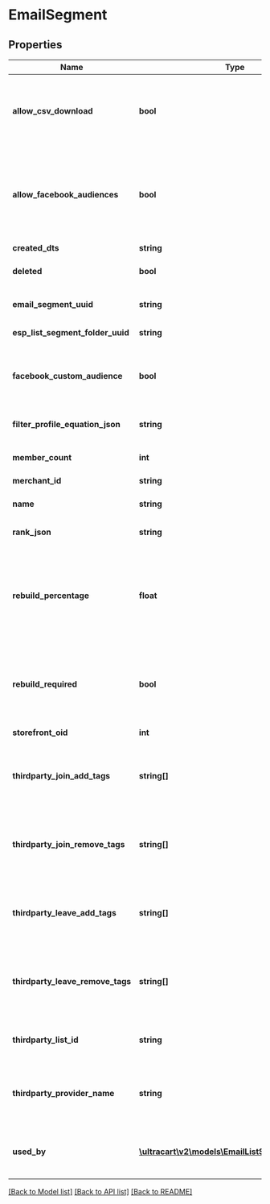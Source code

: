 # EmailSegment

## Properties
Name | Type | Description | Notes
------------ | ------------- | ------------- | -------------
**allow_csv_download** | **bool** | True if the current user has the rights to download this segment. | [optional] 
**allow_facebook_audiences** | **bool** | True if this StoreFront has the Facebook Analytics app connected and supports them | [optional] 
**created_dts** | **string** | Created date | [optional] 
**deleted** | **bool** | True if this campaign was deleted | [optional] 
**email_segment_uuid** | **string** | Email segment UUID | [optional] 
**esp_list_segment_folder_uuid** | **string** | List/Segment folder UUID | [optional] 
**facebook_custom_audience** | **bool** | True if you want to sync to a facebook custom audience | [optional] 
**filter_profile_equation_json** | **string** | File profile equation json | [optional] 
**member_count** | **int** | Count of members in this segment | [optional] 
**merchant_id** | **string** | Merchant ID | [optional] 
**name** | **string** | Name of email segment | [optional] 
**rank_json** | **string** | Rank settings json | [optional] 
**rebuild_percentage** | **float** | Percentage of completion for a rebuild.  The value range will be 0-1.  Multiply by 100 to format for display. | [optional] 
**rebuild_required** | **bool** | True if a rebuild is required because some part of the segment has changed | [optional] 
**storefront_oid** | **int** | Storefront oid | [optional] 
**thirdparty_join_add_tags** | **string[]** | Third party provider tags to add when a customer joins the segment. | [optional] 
**thirdparty_join_remove_tags** | **string[]** | Third party provider tags to remove when a customer joins the segment. | [optional] 
**thirdparty_leave_add_tags** | **string[]** | Third party provider tags to add when a customer leaves the segment. | [optional] 
**thirdparty_leave_remove_tags** | **string[]** | Third party provider tags to remove when a customer leaves the segment. | [optional] 
**thirdparty_list_id** | **string** | List id of third party provider to sync with. | [optional] 
**thirdparty_provider_name** | **string** | Name of third party provider to sync segment to a list with. | [optional] 
**used_by** | [**\ultracart\v2\models\EmailListSegmentUsedBy[]**](EmailListSegmentUsedBy.md) | Details on the flows or campaigns that use this list. | [optional] 

[[Back to Model list]](../README.md#documentation-for-models) [[Back to API list]](../README.md#documentation-for-api-endpoints) [[Back to README]](../README.md)


